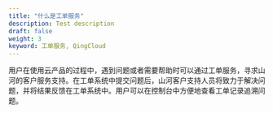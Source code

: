 ```yaml
---
title: "什么是工单服务"
description: Test description
draft: false
weight: 3
keyword: 工单服务, QingCloud
---
```




用户在使用云产品的过程中，遇到问题或者需要帮助时可以通过工单服务，寻求山河的客户服务支持。在工单系统中提交问题后，山河客户支持人员将致力于解决问题，并将结果反馈在工单系统中。用户可以在控制台中方便地查看工单记录追溯问题。

